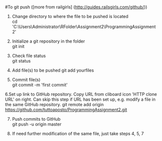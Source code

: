 #To git push ([more from railgirls] (http://guides.railsgirls.com/github/))

1. Change directory to where the file to be pushed is located	
cd 'C:\Users\Administrator\RFolder\Assignment2\ProgrammingAssignment2'

2. Initialize a git repository in the folder	
git init

3. Check file status	
git status

4. Add file(s) to be pushed	
git add yourfiles

5. Commit file(s)	
git commit -m 'first commit'

6.Set up link to GitHub repository. Copy URL from cliboard icon 'HTTP clone URL' on right.	Can skip this step if URL has been set up, e.g. modify a file in the same GitHub repository.
git remote add origin https://github.com/tuttoaposto/ProgrammingAssignment2.git

7. Push commits to GitHub	
git push -u origin master

8. If need further modification of the same file, just take steps 4, 5, 7	